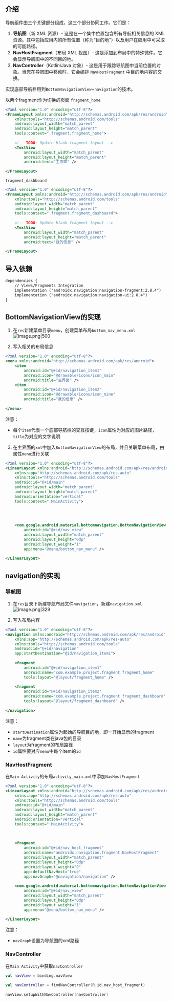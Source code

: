## 介绍
导航组件由三个关键部分组成，这三个部分协同工作。它们是：
1. **导航图**（新 XML 资源）- 这是在一个集中位置包含所有导航相关信息的 XML 资源。其中包括应用内的所有位置（称为“目的地”）以及用户在应用中可采取的可能路径。
2.  **NavHostFragment**（布局 XML 视图）- 这是添加到布局中的特殊微件。它会显示导航图中的不同目的地。
3. **NavController**（Kotlin/Java 对象）- 这是用于跟踪导航图中当前位置的对象。当您在导航图中移动时，它会编排 `NavHostFragment` 中目的地内容的交换。

实现底部导航栏用到`BottomNavigationView`+`navigation`的技术。

以两个fragment作为切换的页面
`fragment_home`
```xml
<?xml version="1.0" encoding="utf-8"?>  
<FrameLayout xmlns:android="http://schemas.android.com/apk/res/android"  
    xmlns:tools="http://schemas.android.com/tools"  
    android:layout_width="match_parent"  
    android:layout_height="match_parent"  
    tools:context=".fragment.fragment_home">  
  
    <!-- TODO: Update blank fragment layout -->  
    <TextView  
        android:layout_width="match_parent"  
        android:layout_height="match_parent"  
        android:text="主页面" />  
  
</FrameLayout>
```

`fragment_dashboard`
```xml
<?xml version="1.0" encoding="utf-8"?>  
<FrameLayout xmlns:android="http://schemas.android.com/apk/res/android"  
    xmlns:tools="http://schemas.android.com/tools"  
    android:layout_width="match_parent"  
    android:layout_height="match_parent"  
    tools:context=".fragment.fragment_dashboard">  
  
    <!-- TODO: Update blank fragment layout -->  
    <TextView  
        android:layout_width="match_parent"  
        android:layout_height="match_parent"  
        android:text="我的信息" />  
  
</FrameLayout>
```

## 导入依赖
```xml
dependencies {   
    // Views/Fragments Integration  
    implementation ("androidx.navigation:navigation-fragment:2.8.4")  
    implementation ("androidx.navigation:navigation-ui:2.8.4")  
}
```

##  BottomNavigationView的实现
1. 在`res`新建菜单目录`menu`，创建菜单布局`bottom_nav_menu.xml`
![image.png|500](https://cdn.jsdelivr.net/gh/xuezhaorong/Picgo//Source/fix-dir/picgo/picgo-clipboard-images/2024/12/07/22-25-46-70277086e635d7fe6c36e10d9ecb8976-20241207222544-c1dd22.png)


2. 写入相关的布局信息
```xml
<?xml version="1.0" encoding="utf-8"?>  
<menu xmlns:android="http://schemas.android.com/apk/res/android">  
    <item  
        android:id="@+id/navigation_item1"  
        android:icon="@drawable/icons/icon_main"  
        android:title="主界面" />  
    <item        
	    android:id="@+id/navigation_item2"  
        android:icon="@drawable/icons/icon_mine"  
        android:title="我的信息" />  
  
</menu>
```

注意：
* 每个`item`代表一个底部导航栏的交互按键，`icon`属性为对应的图片路径，`title`为对应的文字说明


3. 在主界面的`xml`中加入`BottomNavigationView`的布局，并且关联菜单布局，由属性`menu`进行关联
```xml
<?xml version="1.0" encoding="utf-8"?>  
<LinearLayout xmlns:android="http://schemas.android.com/apk/res/android"  
    xmlns:app="http://schemas.android.com/apk/res-auto"  
    xmlns:tools="http://schemas.android.com/tools"  
    android:id="@+id/main"  
    android:layout_width="match_parent"  
    android:layout_height="match_parent"  
    android:orientation="vertical"  
    tools:context=".MainActivity">  
  
  
  
  
    <com.google.android.material.bottomnavigation.BottomNavigationView        
	    android:id="@+id/nav_view"  
        android:layout_width="match_parent"  
        android:layout_height="0dp"  
        android:layout_weight="1"  
        app:menu="@menu/bottom_nav_menu" />  
  
</LinearLayout>
```



## navigation的实现
### **导航图**
1. 在`res`目录下新建导航布局文件`navigation`，新建`navigation.xml`
![image.png|329](https://cdn.jsdelivr.net/gh/xuezhaorong/Picgo//Source/fix-dir/https/cdn.jsdelivr.net/gh/xuezhaorong/Picgo/Source/fix-dir/picgo/picgo-clipboard-images/2024/12/07/2024/12/08/22-32-06-42a18c85dc1eb9c767150aa26b33b632-23-21-49-42a18c85dc1eb9c767150aa26b33b632-20241207232148-eb4d70-16fa7c.png)

2. 写入布局内容
```xml
<?xml version="1.0" encoding="utf-8"?>  
<navigation xmlns:android="http://schemas.android.com/apk/res/android"  
    xmlns:app="http://schemas.android.com/apk/res-auto"  
    xmlns:tools="http://schemas.android.com/tools"  
    android:id="@+id/navigation"  
    app:startDestination="@id/navigation_item1">  
  
    <fragment  
        android:id="@+id/navigation_item1"  
        android:name="com.example.project.fragment.fragment_home"  
        tools:layout="@layout/fragment_home" />  
  
    <fragment        
	    android:id="@+id/navigation_item2"  
        android:name="com.example.project.fragment.fragment_dashboard"  
        tools:layout="@layout/fragment_dashboard" />  
  
</navigation>
```

 注意：
 * `startDestination`属性为起始的导航目的地，即一开始显示的fragment
 * `name`为fragment类在java包的目录
 * `layout`为fragment的布局路径
 * `id`属性要对应`menu`中每个item的`id`

### NavHostFragment
在`Main Activity`的布局`activity_main.xml`中添加`NavHostFragment`
```xml
<?xml version="1.0" encoding="utf-8"?>  
<LinearLayout xmlns:android="http://schemas.android.com/apk/res/android"  
    xmlns:app="http://schemas.android.com/apk/res-auto"  
    xmlns:tools="http://schemas.android.com/tools"  
    android:id="@+id/main"  
    android:layout_width="match_parent"  
    android:layout_height="match_parent"  
    android:orientation="vertical"  
    tools:context=".MainActivity">  
  
  
  
    <fragment  
        android:id="@+id/nav_host_fragment"  
        android:name="androidx.navigation.fragment.NavHostFragment"  
        android:layout_width="match_parent"  
        android:layout_height="0dp"  
        android:layout_weight="9"  
        app:defaultNavHost="true"  
        app:navGraph="@navigation/navigation" />  
  
    <com.google.android.material.bottomnavigation.BottomNavigationView        
	    android:id="@+id/nav_view"  
        android:layout_width="match_parent"  
        android:layout_height="0dp"  
        android:layout_weight="1"  
        app:menu="@menu/bottom_nav_menu" />  
  
</LinearLayout>
```

注意：
* `navGraph`设置为导航图的xml路径

### NavController
在`Main Activity`中获取`navController`
```kotlin
val navView = binding.navView  
  
val navController = findNavController(R.id.nav_host_fragment)  
  
navView.setupWithNavController(navController)
```


